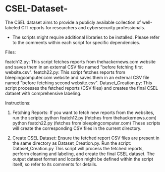 # CSEL-Dataset-
The CSEL dataset aims to provide a publicly available collection of well-labeled CTI reports for researchers and cybersecurity professionals.


- The scripts might require additional libraries to be installed. Please refer to the comments within each script for specific dependencies.

Files:

featch12.py: This script fetches reports from thehackernews.com website and saves them in an external CSV file named "before fetching first website.csv".
featch22.py: This script fetches reports from bleepingcomputer.com website and saves them in an external CSV file named "before fetching second website.csv".
Dataset_Creation.py: This script processes the fetched reports (CSV files) and creates the final CSEL dataset with comprehensive labeling.

Instructions:

1) Fetching Reports:
If you want to fetch new reports from the websites, run the scripts:
python featch12.py (fetches from thehackernews.com)
python featch22.py (fetches from bleepingcomputer.com)
These scripts will create the corresponding CSV files in the current directory.
 
2) Create CSEL Dataset:
Ensure the fetched report CSV files are present in the same directory as Dataset_Creation.py.
Run the script: Dataset_Creation.py
This script will process the fetched reports, perform cleaning and labeling, and create the final CSEL dataset. The output dataset format and location might be defined within the script itself, so refer to its comments for details.



